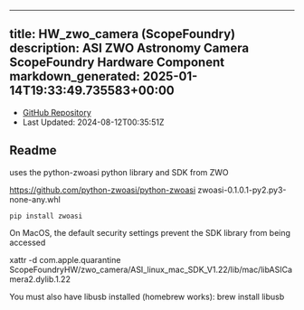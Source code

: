 
---
title: HW_zwo_camera (ScopeFoundry)
description: ASI ZWO Astronomy Camera ScopeFoundry Hardware Component
markdown_generated: 2025-01-14T19:33:49.735583+00:00
---
- [GitHub Repository](https://github.com/ScopeFoundry/HW_zwo_camera)
- Last Updated: 2024-08-12T00:35:51Z
## Readme


uses the python-zwoasi python library and SDK from ZWO

https://github.com/python-zwoasi/python-zwoasi
zwoasi-0.1.0.1-py2.py3-none-any.whl

	pip install zwoasi

On MacOS, the default security settings prevent the SDK library from being accessed

xattr -d com.apple.quarantine ScopeFoundryHW/zwo_camera/ASI_linux_mac_SDK_V1.22/lib/mac/libASICamera2.dylib.1.22 

You must also have libusb installed (homebrew works):
	brew install libusb 


